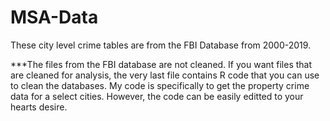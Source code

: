 # MSA-Data
These city level crime tables are from the FBI Database from 2000-2019. 

***The files from the FBI database are not cleaned. If you want files that are cleaned for analysis, the very last file contains R code that you can use to clean the databases. My code is specifically to get the property crime data for a select cities. However, the code can be easily editted to your hearts desire.  
